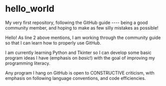 # hello_world
My very first repository, following the GitHub guide ---- being a good community member, and hoping to make as few silly mistakes as possible!

Hello! As line 2 above mentions, I am working through the community guide so that I can learn how to properly use GitHub.

I am currently learning Python and Tkinter so I can develop some basic program ideas I have (emphasis on *basic*!) 
with the goal of improving my programming literacy.

Any program I hang on GitHub is open to CONSTRUCTIVE criticism, with emphasis on following language conventions, and
code efficiencies.

